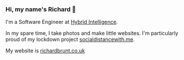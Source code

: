 ### Hi, my name's Richard 👋

I'm a Software Engineer at [Hybrid Intelligence](https://tessella.com).

In my spare time, I take photos and make little websites. I'm particularly proud of my lockdown project [socialdistancewith.me](https://socialdistancewith.me).

My website is [richardbrunt.co.uk](https://richardbrunt.co.uk)

